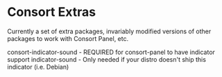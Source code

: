 Consort Extras
============

Currently a set of extra packages, invariably modified versions of other packages to work
with Consort Panel, etc.

consort-indicator-sound - REQUIRED for consort-panel to have indicator support
indicator-sound - Only needed if your distro doesn't ship this indicator (i.e. Debian)


